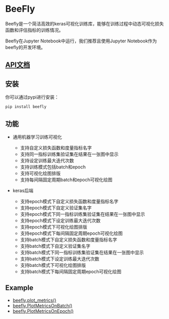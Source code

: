 # BeeFly

Beefly是一个简洁高效的keras可视化训练库，能够在训练过程中动态可视化损失函数和评估指标的训练情况。

Beefly在Jupyter Notebook中运行，我们推荐且使用Jupyter Notebook作为beefly的开发环境。

## [API文档](/document/Chinese_API.md)


## 安装
你可以通过pypi进行安装：
```
pip install beefly 
```

## 功能
- 通用机器学习训练可视化
  - 支持自定义损失函数和度量指标名字
  - 支持同一指标训练集验证集在结果在一张图中显示
  - 支持设定训练最大迭代次数
  - 支持训练模式包括batch和epoch
  - 支持可视化绘图排版
  - 支持每间隔固定周期batch和epoch可视化绘图

- keras后端
  - 支持epoch模式下自定义损失函数和度量指标名字
  - 支持epoch模式下自定义验证集名字
  - 支持epoch模式下同一指标训练集验证集在结果在一张图中显示
  - 支持epoch模式下设定训练最大迭代次数
  - 支持epoch模式下可视化绘图排版
  - 支持epoch模式下每间隔固定周期epoch可视化绘图
  - 支持batch模式下自定义损失函数和度量指标名字
  - 支持batch模式下自定义验证集名字
  - 支持batch模式下同一指标训练集验证集在结果在一张图中显示
  - 支持batch模式下设定训练最大迭代次数
  - 支持batch模式下可视化绘图排版
  - 支持batch模式下每间隔固定周期epoch可视化绘图


## Example
- [beefly.plot_metrics()](/example/plot_metrics.ipynb)
- [beefly.PlotMetricsOnBatch()](/example/PlotMetricsOnBatch.ipynb)
- [beefly.PlotMetricsOnEpoch()](/example/PlotMetricsOnEpoch.ipynb)
